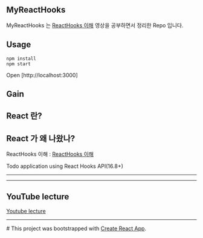 ## MyReactHooks
MyReactHooks 는 [ReactHooks 이해](https://www.youtube.com/playlist?list=PLAHa1zfLtLiMukrBDWr-o0q-At7oARwXv)
 영상을 공부하면서 정리한 Repo 입니다.

## Usage

```shell
npm install
npm start
```
Open [http://localhost:3000]

## Gain 

## React 란?

## React 가 왜 나왔나?


ReactHooks 이해 : [ReactHooks 이해](https://www.youtube.com/playlist?list=PLAHa1zfLtLiMukrBDWr-o0q-At7oARwXv)

Todo application using React Hooks API(16.8+)

-----


-----
## YouTube lecture
[Youtube lecture](https://www.youtube.com/playlist?list=PLAHa1zfLtLiMukrBDWr-o0q-At7oARwXv)

------
\# This project was bootstrapped with [Create React App](https://github.com/facebook/create-react-app).
